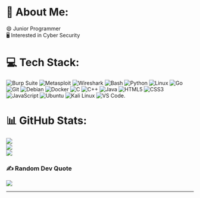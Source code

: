 # 💫 About Me:
😄 Junior Programmer<br>🖥️ Interested in Cyber Security


# 💻 Tech Stack:
![Burp Suite](https://img.shields.io/badge/Burp_Suite-FF6633?style=for-the-badge&logo=burp-suite&color=000000)
![Metasploit](https://img.shields.io/badge/Metasploit-008C8C?style=for-the-badge&logo=metasploit&color=000000)
![Wireshark](https://img.shields.io/badge/Wireshark-009639?style=for-the-badge&logo=wireshark&color=000000)
![Bash](https://img.shields.io/badge/Bash-4EAA25?style=for-the-badge&logo=gnu-bash&color=000000)
![Python](https://img.shields.io/badge/Python-3776AB?style=for-the-badge&logo=python&color=000000)
![Linux](https://img.shields.io/badge/Linux-FCC624?style=for-the-badge&logo=linux&color=000000)
![Go](https://img.shields.io/badge/Go-00ADD8?style=for-the-badge&logo=go&color=000000)
![Git](https://img.shields.io/badge/Git-F05032?style=for-the-badge&logo=git&color=000000)
![Debian](https://img.shields.io/badge/Debian-D70A53?style=for-the-badge&logo=debian&color=000000)
![Docker](https://img.shields.io/badge/Docker-2496ED?style=for-the-badge&logo=docker&color=000000)
![C](https://img.shields.io/badge/C-00599C?style=for-the-badge&logo=c&color=000000)
![C++](https://img.shields.io/badge/C%2B%2B-F34B7F?style=for-the-badge&logo=c%2B%2B&color=000000)
![Java](https://img.shields.io/badge/Java-007396?style=for-the-badge&logo=java&color=000000)
![HTML5](https://img.shields.io/badge/HTML5-5D4B6C?style=for-the-badge&logo=html5&color=000000)
![CSS3](https://img.shields.io/badge/CSS3-2965F1?style=for-the-badge&logo=css3&color=000000)
![JavaScript](https://img.shields.io/badge/JavaScript-F7DF1E?style=for-the-badge&logo=javascript&color=000000)
![Ubuntu](https://img.shields.io/badge/Ubuntu-E95420?style=for-the-badge&logo=ubuntu&color=000000)
![Kali Linux](https://img.shields.io/badge/Kali_Linux-557C94?style=for-the-badge&logo=kali-linux&color=000000)
![VS Code](https://img.shields.io/badge/VS_Code-007ACC?style=for-the-badge&logo=visual-studio-code&color=000000).


# 📊 GitHub Stats:
![](https://github-readme-stats.vercel.app/api?username=zeroMAN555&theme=dark&hide_border=false&include_all_commits=false&count_private=false)<br/>
![](https://github-readme-streak-stats.herokuapp.com/?user=zeroMAN555&theme=dark&hide_border=false)<br/>
![](https://github-readme-stats.vercel.app/api/top-langs/?username=zeroMAN555&theme=dark&hide_border=false&include_all_commits=false&count_private=false&layout=compact)

### ✍️ Random Dev Quote
![](https://quotes-github-readme.vercel.app/api?type=horizontal&theme=radical)

---

<!-- Proudly created with GPRM ( https://gprm.itsvg.in ) -->
